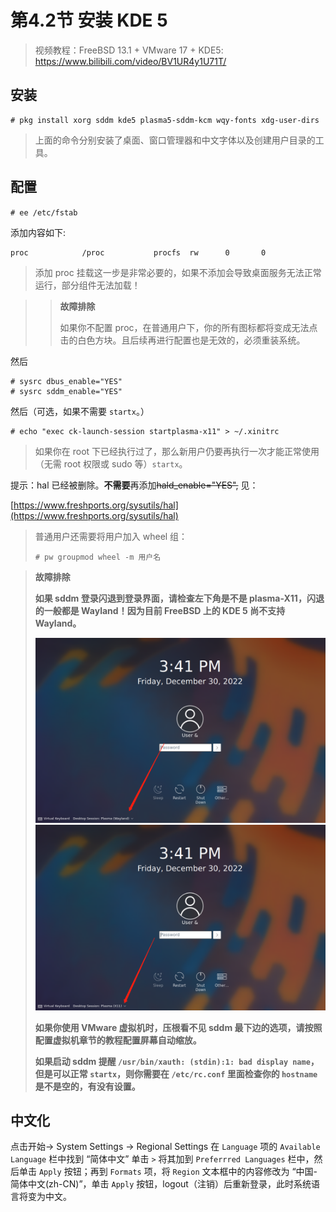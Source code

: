 # 第4.2节 安装 KDE 5

>视频教程：FreeBSD 13.1 + VMware 17 + KDE5: <https://www.bilibili.com/video/BV1UR4y1U71T/>


## 安装

```
# pkg install xorg sddm kde5 plasma5-sddm-kcm wqy-fonts xdg-user-dirs
```

> 上面的命令分别安装了桌面、窗口管理器和中文字体以及创建用户目录的工具。

## 配置

`# ee /etc/fstab`

添加内容如下:

```
proc            /proc           procfs  rw      0       0
```

> 添加 proc 挂载这一步是非常必要的，如果不添加会导致桌面服务无法正常运行，部分组件无法加载！

> >**故障排除**
> >
> > 如果你不配置 proc，在普通用户下，你的所有图标都将变成无法点击的白色方块。且后续再进行配置也是无效的，必须重装系统。

然后

```
# sysrc dbus_enable="YES"
# sysrc sddm_enable="YES"
```

然后（可选，如果不需要 `startx`。）

```
# echo "exec ck-launch-session startplasma-x11" > ~/.xinitrc
```

> 如果你在 root 下已经执行过了，那么新用户仍要再执行一次才能正常使用（无需 root 权限或 sudo 等）`startx`。

提示：hal 已经被删除。**不需要**再添加~~hald\_enable="YES",~~ 见：

[https://www.freshports.org/sysutils/hal](https://www.freshports.org/sysutils/hal)

> 普通用户还需要将用户加入 wheel 组：
>
> ```
> # pw groupmod wheel -m 用户名
> ```

> **故障排除**
>
> **如果 sddm 登录闪退到登录界面，请检查左下角是不是 plasma-X11，闪退的一般都是 Wayland！因为目前 FreeBSD 上的 KDE 5 尚不支持 Wayland。**
>
>![](../.gitbook/assets/Wayland.png)
>![](../.gitbook/assets/x11.png)
>
> **如果你使用 VMware 虚拟机时，压根看不见 sddm 最下边的选项，请按照配置虚拟机章节的教程配置屏幕自动缩放。**
> 
> **如果启动 sddm 提醒 `/usr/bin/xauth: (stdin):1: bad display name`，但是可以正常 `startx`，则你需要在 `/etc/rc.conf` 里面检查你的 `hostname` 是不是空的，有没有设置。**



## 中文化

点击开始-> System Settings -> Regional Settings 在 `Language` 项的 `Available Language` 栏中找到 “简体中文” 单击 `>` 将其加到 `Preferrred Languages` 栏中，然后单击 `Apply` 按钮；再到 `Formats` 项，将 `Region` 文本框中的内容修改为 “中国-简体中文(zh-CN)”，单击 `Apply` 按钮，logout（注销）后重新登录，此时系统语言将变为中文。
